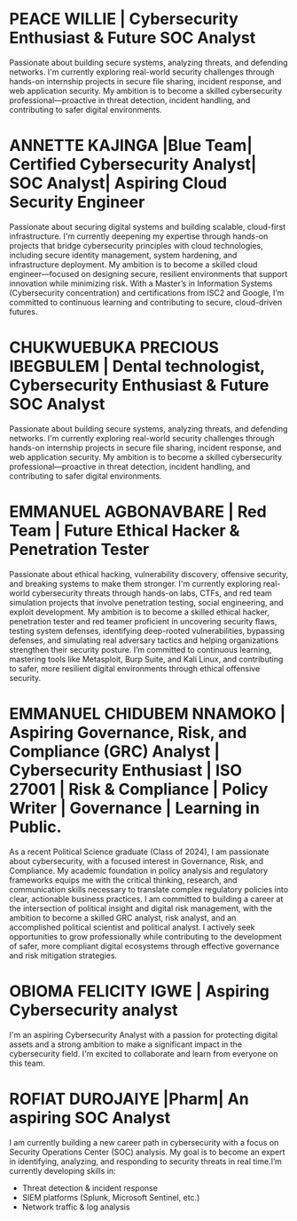 # PEACE WILLIE | Cybersecurity Enthusiast & Future SOC Analyst
Passionate about building secure systems, analyzing threats, and defending networks. I'm currently exploring real-world security challenges through hands-on internship projects in secure file sharing, incident response, and web application security.
My ambition is to become a skilled cybersecurity professional—proactive in threat detection, incident handling, and contributing to safer digital environments.

# ANNETTE KAJINGA |Blue Team| Certified Cybersecurity Analyst| SOC Analyst| Aspiring Cloud Security Engineer
Passionate about securing digital systems and building scalable, cloud-first infrastructure. I'm currently deepening my expertise through hands-on projects that bridge cybersecurity principles with cloud technologies, including secure identity management, system hardening, and infrastructure deployment.
My ambition is to become a skilled cloud engineer—focused on designing secure, resilient environments that support innovation while minimizing risk. With a Master’s in Information Systems (Cybersecurity concentration) and certifications from ISC2 and Google, I’m committed to continuous learning and contributing to secure, cloud-driven futures.

# CHUKWUEBUKA PRECIOUS IBEGBULEM | Dental technologist, Cybersecurity Enthusiast & Future SOC Analyst
Passionate about building secure systems, analyzing threats, and defending networks. I'm currently exploring real-world security challenges through hands-on internship projects in secure file sharing, incident response, and web application security.
My ambition is to become a skilled cybersecurity professional—proactive in threat detection, incident handling, and contributing to safer digital environments.

# EMMANUEL AGBONAVBARE | Red Team | Future Ethical Hacker & Penetration Tester 
Passionate about ethical hacking, vulnerability discovery, offensive security, and breaking systems to make them stronger. I'm currently exploring real-world cybersecurity threats through hands-on labs, CTFs, and red team simulation projects that involve penetration testing, social engineering, and exploit development.
My ambition is to become a skilled ethical hacker, penetration tester and red teamer  proficient in uncovering security flaws, testing system defenses, identifying deep-rooted vulnerabilities, bypassing defenses, and simulating real adversary tactics and helping organizations strengthen their security posture. I’m committed to continuous learning, mastering tools like Metasploit, Burp Suite, and Kali Linux, and contributing to safer, more resilient digital environments through ethical offensive security.

# EMMANUEL CHIDUBEM NNAMOKO  | Aspiring Governance, Risk, and Compliance (GRC) Analyst | Cybersecurity Enthusiast | ISO 27001 | Risk & Compliance | Policy Writer | Governance | Learning in Public.
As a recent Political Science graduate (Class of 2024), I am passionate about cybersecurity, with a focused interest in Governance, Risk, and Compliance. My academic  foundation in policy analysis and regulatory frameworks equips me with the critical thinking, research, and communication skills necessary to translate complex regulatory policies into clear, actionable business practices. I am committed to building a career at the intersection of political insight and digital risk management, with the ambition to become a skilled GRC analyst, risk analyst, and an accomplished political scientist and political analyst. I actively seek opportunities to grow professionally while contributing to the development of safer, more compliant digital ecosystems through effective governance and risk mitigation strategies.

# OBIOMA FELICITY IGWE | Aspiring Cybersecurity analyst
I'm an aspiring Cybersecurity Analyst with a passion for protecting digital assets and a strong ambition to make a significant impact in the cybersecurity field. I'm excited to collaborate and learn from everyone on this team.

# ROFIAT DUROJAIYE |Pharm| An aspiring SOC Analyst
I am currently building a new career path in cybersecurity with a focus on Security Operations Center (SOC) analysis. My goal is to become an expert in identifying, analyzing, and responding to security threats in real time.I’m currently developing skills in:
- Threat detection & incident response
- SIEM platforms (Splunk, Microsoft Sentinel, etc.)
- Network traffic & log analysis

